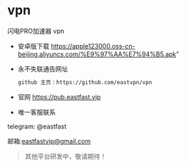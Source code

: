 # vpn
闪电PRO加速器 vpn

* 安卓版下载
https://apple123000.oss-cn-beijing.aliyuncs.com/%E9%97%AA%E7%94%B5.apk"

* 永不失联通告网址
  ```html
  github 主页：https://github.com/eastvpn/vpn
  ```
* 官网
https://pub.eastfast.vip

* 唯一客服联系

telegram: @eastfast

邮箱:eastfastvip@gmail.com

> 其他平台研发中，敬请期待！
